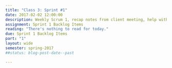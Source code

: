 ```yaml
---
title: "Class 3: Sprint #1"
date: 2017-02-02 12:00:00
description: Weekly Scrum 1, recap notes from client meeting, help with deliverables related to Sprint 1  Atomic Design Part 2 (Grad Student).
assignment: Sprint 1 Backlog Items
reading: "There's nothing to read for today."
due: Sprint 1 Backlog Items
part: "1"
layout: wide
semester: spring-2017
##status: blog-post-date--past

---
```

